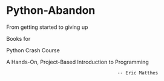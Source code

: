 # Python-Abandon
From getting started to giving up

Books for

  Python Crash Course

  A Hands-On, Project-Based Introduction to Programming

                                             -- Eric Matthes
